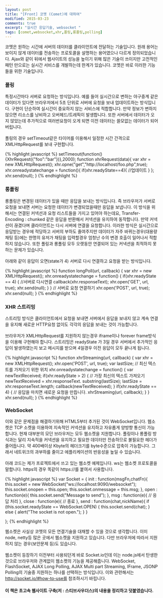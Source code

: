 ```yaml
---
layout: post
title: "[Front] 코멧 (Comet)에 대하여"
modified: 2015-03-23
comments: true
excerpt: "실시간 응답기술, websocket "
tags: [comet,websocket,xhr,폴링,롱폴링,polling]
---
```

 
코멧은 원하는 시간에 서버의 데이터를 클라이언트에 전달하는 기술입니다. 원래 용어는 보이지 않게 데이터를 전송하는 프로토콜을 설명하는 용어였으나 다르게 정의되었습니다. Ajax와 같이 뒤에서 웹사이트의 성능을 높이기 위해 많은 기술이 쓰이지만 고전적인 패턴 만으로는 실시간 서비스를 개발하는데 한계가 있습니다. 코멧은 바로 이러한 기능들을 위한 기술입니다.
 
### 폴링

특정시간마다 서버로 요청하는 방식입니다. 예를 들어 실시간으로 변하는 야구중계 같은 데이터가 있다면 브라우저에서 5초 단위로 서버에 요청을 보내 업데이트하는 방식입니다. 구현이 단순하여 실시간이 중요하지 않는 서비스에 적합합니다. 만약 정보가 변하지 않으면 리소스를 낭비하고 오버헤드/트레픽이 발생합니다. 또한 서버에서 데이터가 오지 않았는데 추가적으로 여러번요청이 오게 되면 이전 데이터는 쓸모없는 데이터가 되어버립니다. 
<br/><br/>
폴링의 경우 setTimeout같은 타이머를 이용해서 일정한 시간 간격으로 XMLHttpRequest를 보내 구현합니다.

{% highlight javascript %}
setTimeout(function(){XhrRequest({"foo":"bar"})},2000);
function xhrRequest(data){
    var xhr = new XMLHttpRequest();
    xhr.opne("get","http://localhost/foo.php",true);
    xhr.onreadystatechange = function(){
        if(xhr.readyState==4){
            //업데이트
        }
    };
    xhr.send(null);
}
{% endhighlight %} 
 
### 롱폴링
  롱폴링은 변경된 데이터가 있을 때만 응답을 보내는 방식입니다. 즉 브라우저가 서버로 요청을 보내면 서버는 요청한 데이터가 변경되었을때만 응답을 보냅니다. 이 방식을 위해서는 연결된 커넥션과 요청 리스트들을 가지고 있어야 하는데요, Transfer-Encoding : chunked 같은 응답을 반환해서 커넥션을 유지하여 동작합니다. 만약 커넥션이 끊겼다며 클라이언트는 다시 서버에 연결을 요청합니다. 이러한 방식은 실시간으로 응답받는 경우에 적당하고 서버의 부하도 줄여주지만 데이터가 자주 바뀌는경우(대용량채팅 등)에는 한명의 유저가 채팅을 입력할경우 엄청난 수의 변경 호출이 일어나서 적합하지 않습니다. 또한 폴링과 롱폴링 모두 오랫동안 연결되어 있는 커낵션을 최적하지 못하는 문제가 있습니다. 
<br/><br/>
아래와 같이 응답이 오면(state가 4) 서버로 다시 연결하고 요청을 받는 방식입니다. 

{% highlight javascript %}
function longPoll(url, callback) {
    var xhr = new XMLHttpRequest();
    xhr.onreadystatechange = function() {
        if(xhr.readyState == 4) {
            //서버로 다시연결 
            callback(xhr.responseText);
            xhr.open('GET', url, true);
            xhr.send(null);
            }
        }
    // 서버로 요청 연결하기
    xhr.open('POST', url, true);
    xhr.send(null);
}
{% endhighlight %}
 
### XHR 스트리밍 
스트리밍 방식은 클라이언트에서 요청을 보내면 서버에서 응답을 보내지 않고 계속 연결을 유지해 새로운 HTTP요청 없이도 각각의 응답을 보내는 것이 가능합니다. <br/><br/>
브라우저가 XMLHttpRequest를 지원하지 않는경우 iframe이나 forever frame방식을 이용해 구현해야 합니다. 스트리밍은 readyState 가 3일 경우 서버에서 추가적인 응답이 발생하였는지 보고 메시지를 받으며 4일경우 이전 응답이 모두 끝나게 됩니다.

{% highlight javascript %}
function xhrStreaming(url, callback) {
    var xhr = new XMLHttpRequest();
    xhr.open('POST', url, true);
    var lastSize;
    // 최신 텍스트를 가져오기 위한 위치
    xhr.onreadystatechange = function() {
        var newTextReceived;
        if(xhr.readyState > 2) {
            // 가장 최신의 텍스트 가져오기
            newTextReceived =
            xhr.responseText.
            substring(lastSize);
            lastSize =
            xhr.responseText.length;
            callback(newTextReceived);
        }
        if(xhr.readyState == 4) {
            // 응답을 마치면 새로운 요청을 만듭니다.
            xhrStreaming(url, callback);
        }
    }
    xhr.send(null);
}
{% endhighlight %} 

### WebSocket 
이와 같은 문제점을 해결하기위해 HTML5부터 추가된 것이 WebSocket입니다. 웹소켓은 TCP 소켓을 이용하여 지속적인 커넥션을 유지하고 자유롭게 양방향 통신이 가능합니다. 현재 대부분의 모던 브라우저는 모두 웹소켓을 지원합니다. 폴링이나 롱폴링 방식과는 달리 지속적을 커넥션을 유지하고 필요한 데이터만 전송하므로 불필요한 헤더가 줄어듭니다. 약 400배이상 Kbyte의 헤더크기를 byte수준으로 압축이 가능합니다. 그래서 네트위크의 과부하를 줄이고 에플리케이션의 반응성을 높일 수 있습니다. 
 <br/><br/>
아래 코드는 제가 프로젝트에서 쓰고 있는 웹소켓 예제입니다. ws는 웹소켓 프로토콜을 말합니다. https의 경우 똑같이 https://를 붙여서 사용합니다. 

{% highlight javascript %}
var Socket = {
	init : function(msgFn,chatFn){
		this.socket = new WebSocket("ws://localhost:9090/websocket");
		this.socket.onopen = this.open;
		this.socket.onmessage = this.msg;
	},
	open : function(e){
		this.socket.send("Message to send");
	},
	msg : function(e){
		// 응답 처리 
	},
	close : function(e){
		// 종료 
	},
	send : function(chat,nickName){
		if (this.socket.readyState == WebSocket.OPEN) {
			this.socket.send(chat);
		} else {
			alert("The socket is not open.");
		}
	}

};
{% endhighlight %} 
 
웹소켓은 사실상 코멧의 모든 연결기술을 대채할 수 있을 것으로 생각합니다. 이미 node, netty등 많은 곳에서 웹소켓을 지원하고 있습니다. 다만 브라우저에 따라서 지원하지 않는 경우(보안문제 등)도 있습니다.  <br/><br/>웹소켓이 등장하기 이전부터 사용되던게 바로 Socket.io인데 이는 node.js에서 탄생한것으로 브라우저와 관계없이 웹소켓의 기능을 제공해줍니다. WebSocket, FlashSocket, AJAX Long Polling, AJAX Multi part Streaming, IFrame, JSONP Polling의 기술중 지원하는 하나를 선택하는 방식입니다. 이와 관련해서는 http://socket.io/#how-to-use를 참조하시기 바립니다.
 
#### 이 책은 초고속 웹사이트 구축(저 : 스티브사우더스)의 내용을 정리하고 덧붙였습니다.
